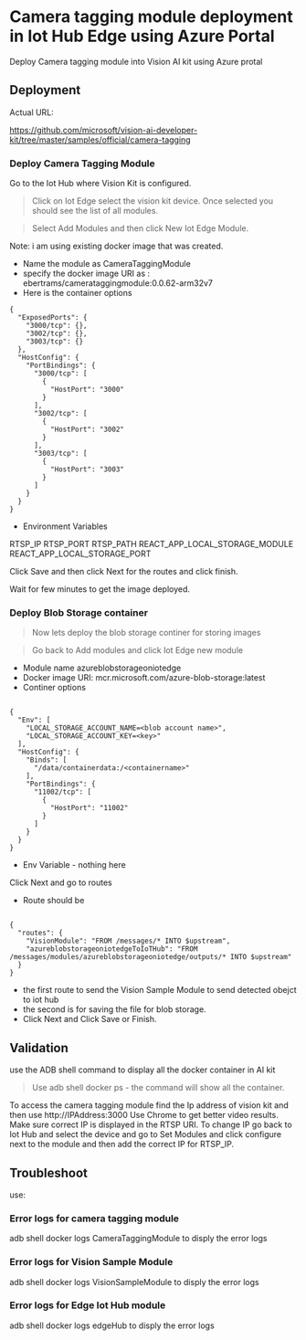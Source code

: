 # Camera tagging module deployment in Iot Hub Edge using Azure Portal

Deploy Camera tagging module into Vision AI kit using Azure protal

## Deployment

Actual URL:

https://github.com/microsoft/vision-ai-developer-kit/tree/master/samples/official/camera-tagging

### Deploy Camera Tagging Module

Go to the Iot Hub where Vision Kit is configured.

> Click on Iot Edge select the vision kit device. Once selected you should see the list of all modules.

> Select Add Modules and then click New Iot Edge Module.

Note: i am using existing docker image that was created.

- Name the module as CameraTaggingModule
- specify the docker image URI as : ebertrams/camerataggingmodule:0.0.62-arm32v7
- Here is the container options

```
{
  "ExposedPorts": {
    "3000/tcp": {},
    "3002/tcp": {},
    "3003/tcp": {}
  },
  "HostConfig": {
    "PortBindings": {
      "3000/tcp": [
        {
          "HostPort": "3000"
        }
      ],
      "3002/tcp": [
        {
          "HostPort": "3002"
        }
      ],
      "3003/tcp": [
        {
          "HostPort": "3003"
        }
      ]
    }
  }
}
```

- Environment Variables

RTSP_IP
RTSP_PORT
RTSP_PATH
REACT_APP_LOCAL_STORAGE_MODULE
REACT_APP_LOCAL_STORAGE_PORT

Click Save and then click Next for the routes and click finish.

Wait for few minutes to get the image deployed.

### Deploy Blob Storage container

> Now lets deploy the blob storage continer for storing images

> Go back to Add modules and click Iot Edge new module 

- Module name azureblobstorageoniotedge
- Docker image URI: mcr.microsoft.com/azure-blob-storage:latest
- Continer options

```

{
  "Env": [
    "LOCAL_STORAGE_ACCOUNT_NAME=<blob account name>",
    "LOCAL_STORAGE_ACCOUNT_KEY=<key>"
  ],
  "HostConfig": {
    "Binds": [
      "/data/containerdata:/<containername>"
    ],
    "PortBindings": {
      "11002/tcp": [
        {
          "HostPort": "11002"
        }
      ]
    }
  }
}
```

- Env Variable  - nothing here

Click Next and go to routes

- Route should be

```

{
  "routes": {
    "VisionModule": "FROM /messages/* INTO $upstream",
    "azureblobstorageoniotedgeToIoTHub": "FROM /messages/modules/azureblobstorageoniotedge/outputs/* INTO $upstream"
  }
}
```

- the first route to send the Vision Sample Module to send detected obejct to iot hub
- the second is for saving the file for blob storage.
- Click Next and Click Save or Finish.

## Validation

use the ADB shell command to display all the docker container in AI kit

> Use adb shell docker ps - the command will show all the container.

To access the camera tagging module find the Ip address of vision kit and then use http://IPAddress:3000
Use Chrome to get better video results. Make sure correct IP is displayed in the RTSP URI.
To change IP go back to Iot Hub and select the device and go to Set Modules and click configure next to the module and then add the correct IP for RTSP_IP.

## Troubleshoot

use:

### Error logs for camera tagging module

adb shell docker logs CameraTaggingModule to disply the error logs

### Error logs for Vision Sample Module

adb shell docker logs VisionSampleModule to disply the error logs

### Error logs for Edge Iot Hub module

adb shell docker logs edgeHub to disply the error logs

